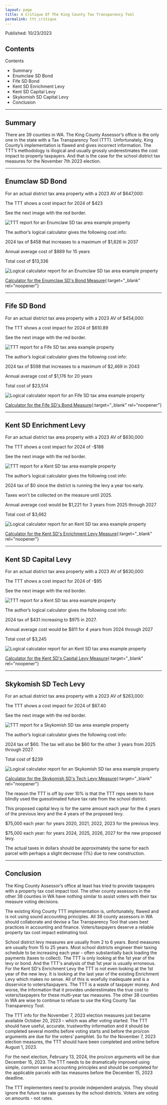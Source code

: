 ```yaml
---
layout: page
title: A Critique Of The King County Tax Transparency Tool
permalink: ttt_critique
---
```


Published: 10/23/2023

## Contents

Contents
- Summary
- Enumclaw SD Bond
- Fife SD Bond
- Kent SD Enrichment Levy
- Kent SD Capital Levy
- Skykomish SD Capital Levy
- Conclusion

___

## Summary
There are 39 counties in WA. The King County Assessor’s office is the only one in the state with a Tax Transparency Tool (TTT). 
Unfortunately, King County’s implementation is flawed and gives incorrect information. The TTT’s methodology is illogical and 
usually grossly underestimates the cost impact to property taxpayers. And that is the case for the school district tax measures 
for the November 7th 2023 election.

___

## Enumclaw SD Bond
For an actual district tax area property with a 2023 AV of $647,000:

The TTT shows a cost impact for 2024 of $423

See the next image with the red border.

![TTT report for an Enumclaw SD tax area example property](pagesManual/LeviesReport/20231107/TTT/TTT_EnumclawSDExampleParcelRedacted.png "Enumclaw SD tax area example property")

The author’s logical calculator gives the following cost info:

2024 tax of $458 that increases to a maximum of $1,826 in 2037

Annual average cost of $889 for 15 years

Total cost of $13,336

![Logical calculator report for an Enumclaw SD tax area example property](pagesManual/LeviesReport/20231107/TTT/EnumclawParcel.png "Enumclaw SD tax area example property")

[Calculator for the Enumclaw SD's Bond Measure](calculator_enumclaw_20231107_enhanced){:target="_blank" rel="noopener"}

___

## Fife SD Bond
For an actual district tax area property with a 2023 AV of $454,000:

The TTT shows a cost impact for 2024 of $610.89

See the next image with the red border.

![TTT report for a Fife SD tax area example property](pagesManual/LeviesReport/20231107/TTT/TTT_FifeSDExampleParcelRedacted.png "Fife SD tax area example property")

The author’s logical calculator gives the following cost info:

2024 tax of $598 that increases to a maximum of $2,469 in 2043

Annual average cost of $1,176 for 20 years

Total cost of $23,514

![Logical calculator report for an Fife SD tax area example property](pagesManual/LeviesReport/20231107/TTT/FifeParcel.png "Fife SD tax area example property")

[Calculator for the Fife SD's Bond Measure](calculator_fife_20231107_enhanced){:target="_blank" rel="noopener"}

___

## Kent SD Enrichment Levy

For an actual district tax area property with a 2023 AV of $630,000:

The TTT shows a cost impact for 2024 of -$188

See the next image with the red border.

![TTT report for a Kent SD tax area example property](pagesManual/LeviesReport/20231107/TTT/TTT_KentSDExampleParcelRedacted.png "Kent SD tax area example property")

The author’s logical calculator gives the following cost info:

2024 tax of $0 since the district is running the levy a year too early. 

Taxes won’t be collected on the measure until 2025. 

Annual average cost would be $1,221 for 3 years from 2025 through 2027

Total cost of $3,662

![Logical calculator report for an Kent SD tax area example property](pagesManual/LeviesReport/20231107/TTT/KentEnrichmentParcel.png "Kent SD tax area example property")

[Calculator for the Kent SD's Enrichment Levy Measure](calculator_kent_20231107_enhanced){:target="_blank" rel="noopener"}

___

## Kent SD Capital Levy

For an actual district tax area property with a 2023 AV of $630,000:

The TTT shows a cost impact for 2024 of -$95

See the next image with the red border.

![TTT report for a Kent SD tax area example property](pagesManual/LeviesReport/20231107/TTT/TTT_KentSDExampleParcelRedacted.png "Kent SD tax area example property")

The author’s logical calculator gives the following cost info:

2024 tax of $431 increasing to $975 in 2027.  

Annual average cost would be $811 for 4 years from 2024 through 2027

Total cost of $3,245

![Logical calculator report for an Kent SD tax area example property](pagesManual/LeviesReport/20231107/TTT/KentCapitalParcel.png "Kent SD tax area example property")

[Calculator for the Kent SD's Capital Levy Measure](calculator_kent_20231107_enhanced){:target="_blank" rel="noopener"}

___

## Skykomish SD Tech Levy

For an actual district tax area property with a 2023 AV of $263,000:

The TTT shows a cost impact for 2024 of $67.40

See the next image with the red border.

![TTT report for a Skykomish SD tax area example property](pagesManual/LeviesReport/20231107/TTT/TTT_SkykomishSDExampleParcel2Redacted.png "Skykomish SD tax area example property")

The author’s logical calculator gives the following cost info:

2024 tax of $60. The tax will also be $60 for the other 3 years from 2025 through 2027. 
 
Total cost of $239

![Logical calculator report for an Skykomish SD tax area example property](pagesManual/LeviesReport/20231107/TTT/SkykomishTechParcel2.png "Skykomish SD tax area example property")

[Calculator for the Skykomish SD's Tech Levy Measure](calculator_skykomish_20231107_enhanced){:target="_blank" rel="noopener"}

The reason the TTT is off by over 10% is that the TTT reps seem to have blindly used the guesstimated future tax rate from the school district. 

This proposed capital levy is for the same amount each year for the 4 years of the previous levy and the 4 years of the proposed levy. 

$75,000 each year: for years 2020, 2021, 2022, 2023 for the previous levy.

$75,000 each year: for years 2024, 2025, 2026, 2027 for the new proposed levy.

The actual taxes in dollars should be approximately the same for each parcel with perhaps a slight decrease (1%) due to new construction. 


___

## Conclusion
The King County Assessor’s office at least has tried to provide taxpayers with a property tax cost impact tool.  The other county 
assessors in the other 38 counties in WA have nothing similar to assist voters with their tax measure voting decisions. 

The existing King County TTT implementation is, unfortunately, flawed and is not using sound accounting principles. 
All 39 county assessors in WA should collaborate and devise a Tax Transparency Tool that uses best practices in accounting and finance. 
Voters/taxpayers deserve a reliable property tax cost impact estimating tool. 

School district levy measures are usually from 2 to 6 years. Bond measures are usually from 15 to 25 years. Most school districts engineer 
their taxing schedule to 
be increasing each year - often substantially back loading the payments (taxes to collect). The TTT is only looking at the 1st year of the levy 
or bond. 
And the TTT's analysis of that 1st year is usually erroneous. For the Kent SD's Enrichment Levy the TTT is not even looking at the 1st year of the 
new levy. It is looking at the last year of the existing Enrichment Levy which makes no sense. 
All of this is woefully inadequate and is a disservice to voters/taxpayers. The TTT is a waste of taxpayer money. And worse, the information 
that it provides underestimates the true cost to voters/taxpayers for these multi-year tax measures. The other 38 counties in WA are 
wise to continue to refuse to use the King County Tax Transparency Tool.


The TTT info for the November 7, 2023 election measures just became available October 20, 2023 – which was after voting started. The TTT 
should have useful, accurate, trustworthy information and it should be completed several months before voting starts and before the pro/con 
arguments are due for the voters’ pamphlet. So for the November 7, 2023 election measures, the TTT should have been completed and online 
before August 1, 2023.

For the next election, February 13, 2024, the pro/con arguments will be due December 15, 2023. The TTT needs to be dramatically improved 
using simple, common sense accounting principles and should be completed for the applicable parcels with tax measures before the 
December 15, 2023 deadline.

The TTT implementers need to provide independent analysis. They should ignore the future tax rate guesses by the school districts. 
Voters are voting on amounts - not rates.



